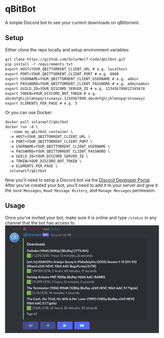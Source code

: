 # qBitBot
A simple Discord bot to see your current downloads on qBittorrent.

## Setup
Either clone the repo locally and setup environment variables:
```shell
git clone https://github.com/SolarWolf-Code/qbitbot.git
pip install -r requirements.txt
export HOST=YOUR_QBITTORRENT_CLIENT_URL # e.g. localhost
export PORT=YOUR_QBITTORRENT_CLIENT_PORT # e.g. 8080
export USERNAME=YOUR_QBITTORRENT_CLIENT_USERNAME # e.g. admin
export PASSWORD=YOUR_QBITTORRENT_CLIENT_PASSWORD # e.g. adminadmin
export GUILD_ID=YOUR_DISCORD_SERVER_ID # e.g. 123456789012345678
export TOKEN=YOUR_DISCORD_BOT_TOKEN # e.g. abcdefghijklmnopqrstuvwxyz.1234567890.abcdefghijklmnopqrstuvwxyz
export ELEMENTS_PER_PAGE # e.g. 5
```

Or you can use Docker:
```shell
docker pull solarwolf/qbitbot
docker run -d \
  --name my_qbitbot_container \
  -e HOST=YOUR_QBITTORRENT_CLIENT_URL \
  -e PORT=YOUR_QBITTORRENT_CLIENT_PORT \
  -e USERNAME=YOUR_QBITTORRENT_CLIENT_USERNAME \
  -e PASSWORD=YOUR_QBITTORRENT_CLIENT_PASSWORD \
  -e GUILD_ID=YOUR_DISCORD_SERVER_ID \
  -e TOKEN=YOUR_DISCORD_BOT_TOKEN \
  -e ELEMENTS_PER_PAGE \
  solarwolf/qbitbot
```

Now you'll need to setup a Discord bot via the [Discord Developer Portal](https://discord.com/developers/applications/).
After you've created your bot, you'll need to add it to your server and give it the `Send Messages`, `Read Message History`, and `Manage Messages` permission.

## Usage
Once you've invited your bot, make sure it is online and type `/status` in any channel that the bot has access to.  
![/status command](images/status_ss.png)
